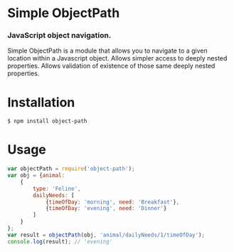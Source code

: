 
# Simple ObjectPath 

### JavaScript object navigation.

Simple ObjectPath is a module that allows you to navigate to a given location within a Javascript object. Allows simpler access to deeply nested properties. Allows validation of existence of those same deeply nested properties.


# Installation 
```sh
$ npm install object-path
```
# Usage
```javascript
var objectPath = require('object-path');
var obj = {animal: 
    {
        type: 'Feline', 
        dailyNeeds: [
            {timeOfDay: 'morning', need: 'Breakfast'}, 
            {timeOfDay: 'evening', need: 'Dinner'}
        ]
    }
};
var result = objectPath(obj, 'animal/dailyNeeds/1/timeOfDay');
console.log(result); // 'evening'
```
